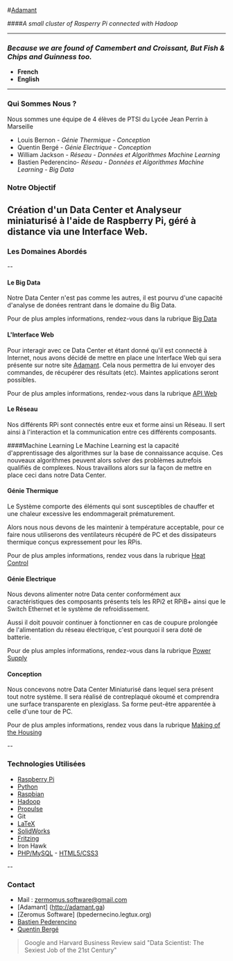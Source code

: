 #[Adamant](http://adamant.ga) 

####*A small cluster of Rasperry Pi connected with Hadoop*


---
### *Because we are found of Camembert and Croissant, But Fish & Chips and Guinness too.*

 - **French** 
 - **English**


 ----

### Qui Sommes Nous ?


Nous sommes une équipe de 4 élèves de PTSI du Lycée Jean Perrin à Marseille


 - Louis Bernon - *Génie Thermique - Conception*
 - Quentin Bergé - *Génie Electrique - Conception*
 - William Jackson - *Réseau - Données et Algorithmes Machine Learning*
 - Bastien Pederencino- *Réseau - Données et Algorithmes Machine Learning - Big Data*

 

### Notre Objectif

 Création d'un Data Center et Analyseur miniaturisé à l'aide de Raspberry Pi, géré à distance via une Interface Web.
 ---

### Les Domaines Abordés
--

#### Le Big Data
Notre Data Center n'est pas comme les autres, il est pourvu d'une capacité d'analyse de donées rentrant dans le domaine du Big Data.

Pour de plus amples informations, rendez-vous dans la rubrique [Big Data](https://github.com/ZeromusSoftware/RPi3500/tree/master/big_data)


#### L'Interface Web
Pour interagir avec ce Data Center et étant donné qu'il est connecté à Internet, nous avons décidé de mettre en place une Interface Web qui sera présente sur notre site [Adamant](http://adamant.ga). Cela nous permettra de lui envoyer des commandes, de récupérer des résultats (etc). Maintes applications seront possibles.

Pour de plus amples informations, rendez-vous dans la rubrique [API Web](https://github.com/ZeromusSoftware/RPi3500/tree/master/apiweb)

#### Le Réseau
Nos différents RPi sont connectés entre eux et forme ainsi un Réseau. Il sert ainsi à l'interaction et la communication entre ces différents composants.


####Machine Learning
Le Machine Learning est la capacité d'apprentissage des algorithmes sur la base de connaissance acquise. Ces nouveaux algorithmes peuvent alors solver des problèmes autrefois qualifiés de complexes.
Nous travaillons alors sur la façon de mettre en place ceci dans notre Data Center.


#### Génie Thermique
Le Système comporte des éléments qui sont susceptibles de chauffer et une chaleur excessive les endommagerait prématurement.

 Alors nous nous devons de les maintenir à température acceptable, pour ce faire nous utiliserons des ventilateurs récupéré de PC et des dissipateurs thermique conçus expressement pour les RPis.
 
 Pour de plus amples informations, rendez vous dans la rubrique [Heat Control](https://github.com/ZeromusSoftware/RPi3500/tree/master/heat_control)


#### Génie Electrique
Nous devons alimenter notre Data center conformément aux caractéristiques des composants présents tels les RPi2 et RPiB+ ainsi que le Switch Ethernet et le système de refroidissement.

Aussi il doit pouvoir continuer à fonctionner en cas de coupure prolongée de l'alimentation du réseau électrique, c'est pourquoi il sera doté de batterie.

Pour de plus amples informations, rendez-vous dans la rubrique [Power Supply](https://github.com/ZeromusSoftware/RPi3500/tree/master/power_supply)



#### Conception
 Nous concevons notre Data Center Miniaturisé dans lequel sera présent tout notre système. Il sera réalisé de contreplaqué okoumé et comprendra une surface transparente en plexiglass. Sa forme peut-être apparentée à celle d'une tour de PC.
 
 Pour de plus amples informations, rendez vous dans la rubrique [Making of the Housing](https://github.com/ZeromusSoftware/RPi3500/tree/master/Making%20of%20the%20housing) 
 
--


### Technologies Utilisées
* [Raspberry Pi](https://www.raspberrypi.org)
* [Python](https://www.python.org)
* [Raspbian](http://raspbian-france.fr)
* [Hadoop](http://hadoop.apache.org)
* [Propulse](http://www.ppulse.fr/#!)
* Git
* [LaTeX](https://www.latex-project.org)
* [SolidWorks](http://www.solidworks.fr)
* [Fritzing](http://fritzing.org/home/)
* Iron Hawk
* [PHP/MySQL](http://php.net) - [HTML5/CSS3](https://www.w3.org/html/)

--

### Contact


* Mail : zermomus.software@gmail.com
* [Adamant] (http://adamant.ga)
* [Zeromus Software] (bpedernecino.legtux.org)
* [Bastien Pederencino](https://www.linkedin.com/in/bpederencino?authType=name&authToken=ZWAr&trk=prof-proj-cc-name)
* [Quentin Bergé](http://twitter.com/bergequentin)



>Google and Harvard Business Review said "Data Scientist: The Sexiest Job of the 21st Century"
	
	











